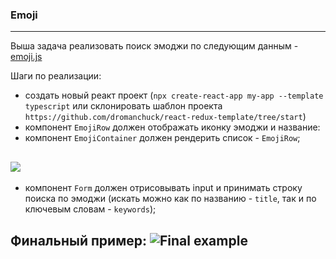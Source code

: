 ### Emoji
---
Выша задача реализовать поиск эмоджи по следующим данным - [emoji.js](./emojiList.js)

Шаги по реализации:
- создать новый реакт проект (`npx create-react-app my-app --template typescript` или склонировать шаблон проекта `https://github.com/dromanchuck/react-redux-template/tree/start`)
- компонент `EmojiRow` должен отображать иконку эмоджи и название: 
- компонент `EmojiContainer` должен рендерить список - `EmojiRow`;

![](./emoji/emoji-row.png)
---
- компонент `Form` должен отрисовывать input и принимать строку поиска по эмоджи (искать можно как по названию - `title`, так и по ключевым словам - `keywords`);

Финальный пример:
![Final example](./emoji/emoji-search.gif)
---



